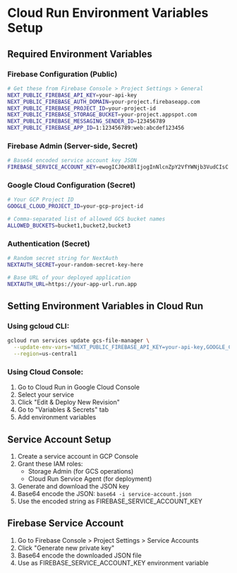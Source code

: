 # Cloud Run Environment Variables Setup

## Required Environment Variables

### Firebase Configuration (Public)
```bash
# Get these from Firebase Console > Project Settings > General
NEXT_PUBLIC_FIREBASE_API_KEY=your-api-key
NEXT_PUBLIC_FIREBASE_AUTH_DOMAIN=your-project.firebaseapp.com
NEXT_PUBLIC_FIREBASE_PROJECT_ID=your-project-id
NEXT_PUBLIC_FIREBASE_STORAGE_BUCKET=your-project.appspot.com
NEXT_PUBLIC_FIREBASE_MESSAGING_SENDER_ID=123456789
NEXT_PUBLIC_FIREBASE_APP_ID=1:123456789:web:abcdef123456
```

### Firebase Admin (Server-side, Secret)
```bash
# Base64 encoded service account key JSON
FIREBASE_SERVICE_ACCOUNT_KEY=ewogICJ0eXBlIjogInNlcnZpY2VfYWNjb3VudCIsC...
```

### Google Cloud Configuration (Secret)
```bash
# Your GCP Project ID
GOOGLE_CLOUD_PROJECT_ID=your-gcp-project-id

# Comma-separated list of allowed GCS bucket names
ALLOWED_BUCKETS=bucket1,bucket2,bucket3
```

### Authentication (Secret)
```bash
# Random secret string for NextAuth
NEXTAUTH_SECRET=your-random-secret-key-here

# Base URL of your deployed application
NEXTAUTH_URL=https://your-app-url.run.app
```

## Setting Environment Variables in Cloud Run

### Using gcloud CLI:
```bash
gcloud run services update gcs-file-manager \
  --update-env-vars="NEXT_PUBLIC_FIREBASE_API_KEY=your-api-key,GOOGLE_CLOUD_PROJECT_ID=your-project" \
  --region=us-central1
```

### Using Cloud Console:
1. Go to Cloud Run in Google Cloud Console
2. Select your service
3. Click "Edit & Deploy New Revision"
4. Go to "Variables & Secrets" tab
5. Add environment variables

## Service Account Setup

1. Create a service account in GCP Console
2. Grant these IAM roles:
   - Storage Admin (for GCS operations)
   - Cloud Run Service Agent (for deployment)
3. Generate and download the JSON key
4. Base64 encode the JSON: `base64 -i service-account.json`
5. Use the encoded string as FIREBASE_SERVICE_ACCOUNT_KEY

## Firebase Service Account

1. Go to Firebase Console > Project Settings > Service Accounts
2. Click "Generate new private key"
3. Base64 encode the downloaded JSON file
4. Use as FIREBASE_SERVICE_ACCOUNT_KEY environment variable
